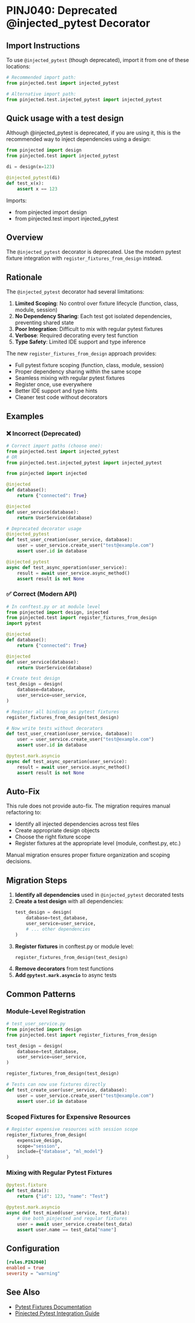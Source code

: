 # PINJ040: Deprecated @injected_pytest Decorator

## Import Instructions

To use `@injected_pytest` (though deprecated), import it from one of these locations:

```python
# Recommended import path:
from pinjected.test import injected_pytest

# Alternative import path:
from pinjected.test.injected_pytest import injected_pytest
```
## Quick usage with a test design

Although @injected_pytest is deprecated, if you are using it, this is the recommended way to inject dependencies using a design:

```python
from pinjected import design
from pinjected.test import injected_pytest

di = design(x=123)

@injected_pytest(di)
def test_x(x):
    assert x == 123
```

Imports:
- from pinjected import design
- from pinjected.test import injected_pytest



## Overview

The `@injected_pytest` decorator is deprecated. Use the modern pytest fixture integration with `register_fixtures_from_design` instead.

## Rationale

The `@injected_pytest` decorator had several limitations:

1. **Limited Scoping**: No control over fixture lifecycle (function, class, module, session)
2. **No Dependency Sharing**: Each test got isolated dependencies, preventing shared state
3. **Poor Integration**: Difficult to mix with regular pytest fixtures
4. **Verbose**: Required decorating every test function
5. **Type Safety**: Limited IDE support and type inference

The new `register_fixtures_from_design` approach provides:

- Full pytest fixture scoping (function, class, module, session)
- Proper dependency sharing within the same scope
- Seamless mixing with regular pytest fixtures
- Register once, use everywhere
- Better IDE support and type hints
- Cleaner test code without decorators

## Examples

### ❌ Incorrect (Deprecated)

```python
# Correct import paths (choose one):
from pinjected.test import injected_pytest
# OR
from pinjected.test.injected_pytest import injected_pytest

from pinjected import injected

@injected
def database():
    return {"connected": True}

@injected
def user_service(database):
    return UserService(database)

# Deprecated decorator usage
@injected_pytest
def test_user_creation(user_service, database):
    user = user_service.create_user("test@example.com")
    assert user.id in database

@injected_pytest
async def test_async_operation(user_service):
    result = await user_service.async_method()
    assert result is not None
```

### ✅ Correct (Modern API)

```python
# In conftest.py or at module level
from pinjected import design, injected
from pinjected.test import register_fixtures_from_design
import pytest

@injected
def database():
    return {"connected": True}

@injected
def user_service(database):
    return UserService(database)

# Create test design
test_design = design(
    database=database,
    user_service=user_service,
)

# Register all bindings as pytest fixtures
register_fixtures_from_design(test_design)

# Now write tests without decorators
def test_user_creation(user_service, database):
    user = user_service.create_user("test@example.com")
    assert user.id in database

@pytest.mark.asyncio
async def test_async_operation(user_service):
    result = await user_service.async_method()
    assert result is not None
```

## Auto-Fix

This rule does not provide auto-fix. The migration requires manual refactoring to:
- Identify all injected dependencies across test files
- Create appropriate design objects
- Choose the right fixture scope
- Register fixtures at the appropriate level (module, conftest.py, etc.)

Manual migration ensures proper fixture organization and scoping decisions.

## Migration Steps

1. **Identify all dependencies** used in `@injected_pytest` decorated tests
2. **Create a test design** with all dependencies:
   ```python
   test_design = design(
       database=test_database,
       user_service=user_service,
       # ... other dependencies
   )
   ```
3. **Register fixtures** in conftest.py or module level:
   ```python
   register_fixtures_from_design(test_design)
   ```
4. **Remove decorators** from test functions
5. **Add `@pytest.mark.asyncio`** to async tests

## Common Patterns

### Module-Level Registration

```python
# test_user_service.py
from pinjected import design
from pinjected.test import register_fixtures_from_design

test_design = design(
    database=test_database,
    user_service=user_service,
)

register_fixtures_from_design(test_design)

# Tests can now use fixtures directly
def test_create_user(user_service, database):
    user = user_service.create_user("test@example.com")
    assert user.id in database
```

### Scoped Fixtures for Expensive Resources

```python
# Register expensive resources with session scope
register_fixtures_from_design(
    expensive_design,
    scope="session",
    include={"database", "ml_model"}
)
```

### Mixing with Regular Pytest Fixtures

```python
@pytest.fixture
def test_data():
    return {"id": 123, "name": "Test"}

@pytest.mark.asyncio
async def test_mixed(user_service, test_data):
    # Use both pinjected and regular fixtures
    user = await user_service.create(test_data)
    assert user.name == test_data["name"]
```

## Configuration

```toml
[rules.PINJ040]
enabled = true
severity = "warning"
```

## See Also

- [Pytest Fixtures Documentation](https://docs.pytest.org/en/stable/fixture.html)
- [Pinjected Pytest Integration Guide](../../../docs/pytest-fixtures.md)
